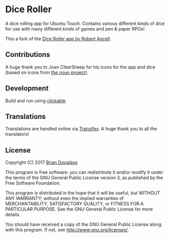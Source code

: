 # Dice Roller

A dice rolling app for Ubuntu Touch. Contains various different kinds of dice
for use with many different kinds of games and pen & paper RPGs!

This a fork of the [Dice Roller app by Robert Ancell](https://launchpad.net/dice-roller).

## Contributions

A huge thank you to Joan CiberSheep for his icons for the app and dice
(based on icons from [the noun project](http://thenounproject.com/)).

## Development

Build and run using [clickable](https://github.com/bhdouglass/clickable).

## Translations

Translations are handled online via [Transifex](https://www.transifex.com/brian-douglass/dice-roller/).
A huge thank you to all the translators!

## License

Copyright (C) 2017 [Brian Douglass](http://bhdouglass.com/)

This program is free software: you can redistribute it and/or modify it under the terms of the GNU General Public License version 3, as published
by the Free Software Foundation.

This program is distributed in the hope that it will be useful, but WITHOUT ANY WARRANTY; without even the implied warranties of MERCHANTABILITY, SATISFACTORY QUALITY, or FITNESS FOR A PARTICULAR PURPOSE.  See the GNU General Public License for more details.

You should have received a copy of the GNU General Public License along with this program.  If not, see <http://www.gnu.org/licenses/>.
